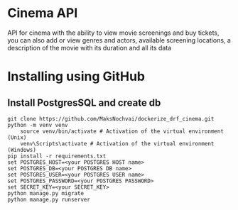 # Cinema API
API for cinema with the ability to view movie screenings and buy tickets,
you can also add or view genres and actors, available screening locations,
a description of the movie with its duration and all its data

# Installing using GitHub
## Install PostgresSQL and create db

```
git clone https://github.com/MaksNochvai/dockerize_drf_cinema.git
python -m venv venv
    source venv/bin/activate # Activation of the virtual environment (Unix)
    venv\Scripts\activate # Activation of the virtual environment (Windows)
pip install -r requirements.txt
set POSTGRES_HOST=<your POSTGRES HOST name>
set POSTGRES_DB=<your POSTGRES DB name>
set POSTGRES_USER=<your POSTGRES USER name>
set POSTGRES_PASSWORD=<your POSTGRES PASSWORD>
set SECRET_KEY=<your SECRET_KEY>
python manage.py migrate
python manage.py runserver
```